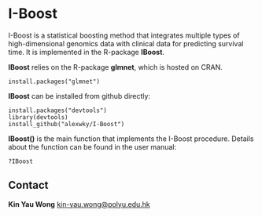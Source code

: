 # I-Boost
I-Boost is a statistical boosting method that integrates multiple types of high-dimensional genomics data with clinical data for predicting survival time. It is implemented in the R-package **IBoost**.

**IBoost** relies on the R-package **glmnet**, which is hosted on CRAN.
```
install.packages("glmnet")
```

**IBoost** can be installed from github directly:
```
install.packages("devtools")
library(devtools)
install_github("alexwky/I-Boost")
```
**IBoost()** is the main function that implements the I-Boost procedure. Details about the function can be found in the user manual:
```
?IBoost
```

## Contact
**Kin Yau Wong** <kin-yau.wong@polyu.edu.hk>
